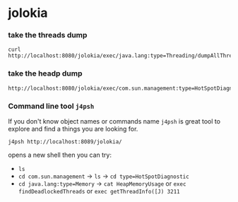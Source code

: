 jolokia
=======

### take the threads dump

```
curl http://localhost:8080/jolokia/exec/java.lang:type=Threading/dumpAllThreads/true/true
```

### take the headp dump 
```
http://localhost:8080/jolokia/exec/com.sun.management:type=HotSpotDiagnostic/dumpHeap/heap_dump.hprof/true
```


### Command line tool `j4psh`

If you don't know object names or commands name `j4psh` is great tool to explore and find a things you are looking for. 

```
j4psh http://localhost:8089/jolokia/
```

opens a new shell then you can try:
  - `ls` 
  - `cd com.sun.management` -> `ls` -> `cd type=HotSpotDiagnostic`
  - `cd java.lang:type=Memory` -> `cat HeapMemoryUsage` or `exec findDeadlockedThreads` or `exec getThreadInfo([J) 3211`
